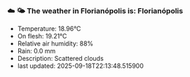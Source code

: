 ### ☁️ 🌤️  The weather in Florianópolis is: Florianópolis

- Temperature: 18.96°C
- On flesh: 19.21°C
- Relative air humidity: 88%
- Rain: 0.0 mm
- Description: Scattered clouds
- last updated: 2025-09-18T22:13:48.515900
